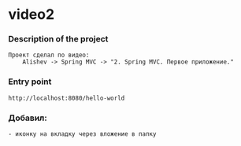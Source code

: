 # video2

### Description of the project
    Проект сделал по видео:
        Alishev -> Spring MVC -> "2. Spring MVC. Первое приложение."

### Entry point
    http://localhost:8080/hello-world

### Добавил:
    - иконку на вкладку через вложение в папку